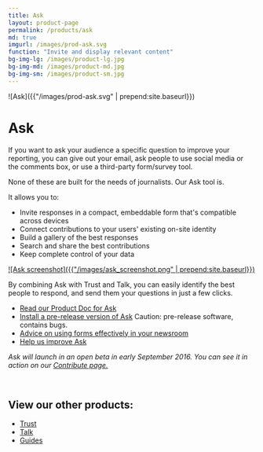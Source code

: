 ```yaml
---
title: Ask
layout: product-page
permalink: /products/ask
md: true
imgurl: /images/prod-ask.svg
function: "Invite and display relevant content"
bg-img-lg: /images/product-lg.jpg
bg-img-md: /images/product-md.jpg
bg-img-sm: /images/product-sm.jpg
---
```


![Ask]({{"/images/prod-ask.svg" | prepend:site.baseurl}})

# Ask 

If you want to ask your audience a specific question to improve your reporting, you can give out your email, ask people to use social media or the comments box, or use a third-party form/survey tool.

None of these are built for the needs of journalists. Our Ask tool is. 

It allows you to:

* Invite responses in a compact, embeddable form that's compatible across devices
* Connect contributions to your users' existing on-site identity 
* Build a gallery of the best responses 
* Search and share the best contributions 
* Keep complete control of your data
 
[![Ask screenshot]({{"/images/ask_screenshot.png" | prepend:site.baseurl}})](/images/ask_screenshot.png "[IMAGE] A screenshot of the form builder screen of our Ask tool")

By combining Ask with Trust and Talk, you can easily identify the best people to respond, and send them your questions in just a few clicks.

* [Read our Product Doc for Ask](https://blog.coralproject.net/product-ask/)
* [Install a pre-release version of Ask](https://docs.coralproject.net/user/ask/#ask-installation) Caution: pre-release software, contains bugs. 
* [Advice on using forms effectively in your newsroom](https://blog.coralproject.net/forms-audience-engagement/)
* [Help us improve Ask](/contribute.html#help-us-improve-ask)

*Ask will launch in an open beta in early September 2016. You can see it in action on our [Contribute page.](/contribute.html#other-ideas-and-bug-reports)* 
<br />


&nbsp; 
&nbsp; 

## View our other products:
* [Trust](/products/trust.html)
* [Talk](/products/talk.html)
* [Guides](/products/guides.html)
